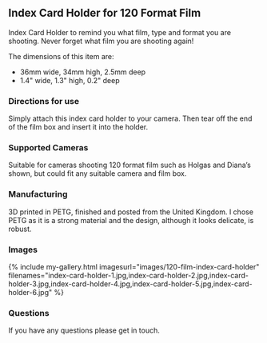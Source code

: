 ## Index Card Holder for 120 Format Film
Index Card Holder to remind you what film, type and format you are shooting. Never forget what film you are shooting again!

The dimensions of this item are:
- 36mm wide, 34mm high, 2.5mm deep
- 1.4" wide, 1.3" high, 0.2" deep

### Directions for use
Simply attach this index card holder to your camera. Then tear off the end of the film box and insert it into the holder.

### Supported Cameras
Suitable for cameras shooting 120 format film such as Holgas and Diana’s shown, but could fit any suitable camera and film box.

### Manufacturing
3D printed in PETG, finished and posted from the United Kingdom. I chose PETG as it is a strong material and the design, although it looks delicate, is robust.

### Images
{% include my-gallery.html imagesurl="images/120-film-index-card-holder"
   filenames="index-card-holder-1.jpg,index-card-holder-2.jpg,index-card-holder-3.jpg,index-card-holder-4.jpg,index-card-holder-5.jpg,index-card-holder-6.jpg" %}

### Questions
If you have any questions please get in touch.
